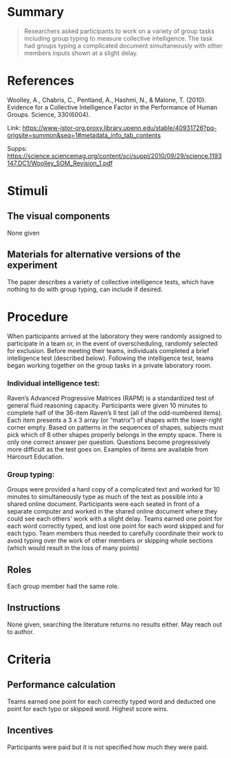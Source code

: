 # Summary
>Researchers asked participants to work on a variety of group tasks including group typing to measure collective intelligence. The task had groups typing a complicated document simultaneously with other members inputs shown at a slight delay. 

# References
Woolley, A., Chabris, C., Pentland, A., Hashmi, N., & Malone, T. (2010). Evidence for a Collective Intelligence Factor in the Performance of Human Groups. Science, 330(6004).

Link: https://www-jstor-org.proxy.library.upenn.edu/stable/40931726?pq-origsite=summon&seq=1#metadata_info_tab_contents

Supps: https://science.sciencemag.org/content/sci/suppl/2010/09/29/science.1193147.DC1/Woolley_SOM_Revision_1.pdf
# Stimuli
## The visual components
None given

## Materials for alternative versions of the experiment 
The paper describes a variety of collective intelligence tests, which have nothing to do with group typing, can include if desired.

# Procedure
When participants arrived at the laboratory they were randomly assigned to participate in a team or, in the event of overscheduling, randomly selected for exclusion. Before meeting their teams, individuals completed a brief intelligence test (described below). Following the intelligence test, teams began working together on the group tasks in a private laboratory room.

### Individual intelligence test:

Raven’s Advanced Progressive Matrices (RAPM) is a standardized test of general fluid reasoning capacity. Participants were given 10 minutes to complete half of the 36-item Raven’s II test (all of the odd-numbered items). Each item presents a 3 x 3 array (or “matrix”) of shapes with the lower-right corner empty. Based on patterns in the sequences of shapes, subjects must pick which of 8 other shapes properly belongs in the empty space. There is only one correct answer per question. Questions become progressively more difficult as the test goes on. Examples of items are available from Harcourt Education.

### Group typing:

Groups were provided a hard copy of a complicated text and worked for 10 minutes to simultaneously type as much of the text as possible into a shared online document. Participants were each seated in front of a separate computer and worked in the shared online document where they could see each others' work with a slight delay. Teams earned one point for each word correctly typed, and lost one point for each word skipped and for each typo. Team members thus needed to carefully coordinate their work to avoid typing over the work of other members or skipping whole sections (which would result in the loss of many points)

## Roles 
Each group member had the same role.

## Instructions
None given, searching the literature returns no results either. May reach out to author.

# Criteria
## Performance calculation
Teams earned one point for each correctly typed word and deducted one point for each typo or skipped word. Highest score wins.

## Incentives
Participants were paid but it is not specified how much they were paid.

